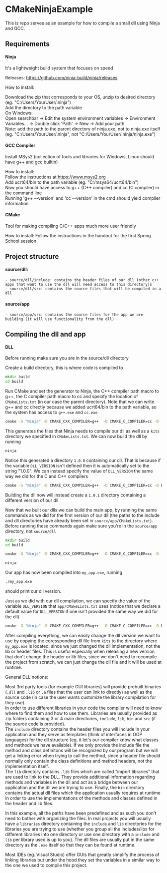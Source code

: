 # CMakeNinjaExample

This is repo serves as an example for how to compile a small dll using Ninja and GCC.

## Requirements

#### Ninja
It's a lightweight build system that focuses on speed

Releases: https://github.com/ninja-build/ninja/releases

How to install:

Download the zip that corresponds to your OS, unzip to desired directory (eg. "C:/Users/YourUser/.ninja")  
Add the directory to the path variable  
On Windows:   
Open searchbar -> Edit the system environment variables -> Environment Variables... -> Double click 'Path' -> New -> Add your path  
Note: add the path to the parent directory of ninja.exe, not to ninja.exe itself (eg. "C:/Users/YourUser/.ninja", not "C:/Users/YourUser/.ninja/ninja.exe")

#### GCC Compiler
Install MSys2 (collection of tools and libraries for Windows, Linux should have g++ and gcc builtin)  

How to install:  
Follow the instructions at https://www.msys2.org  
Add ucrt64/bin to the path variable (eg. "C:/msys64/ucrt64/bin")   
Now you should have access to g++ (C++ compiler) and cc (C compiler) in the command line  
Running 'g++ --version' and 'cc --version' in the cmd should yield compiler information  

#### CMake
Tool for making compiling C/C++ apps much more user friendly

How to install:
Follow the instructions in the handout for the first Spring School session

## Project structure

#### source/dll:
    - source/dll/include: contains the header files of our dll (other c++ apps that want to use the dll will need access to this directory)s
    - source/dll/src: contains the source files that will be compiled in a dll

#### source/app

    - source/app/src: contains the source files for the app we are building (it will use functionality from the dll)

## Compiling the dll and app

#### DLL

Before running make sure you are in the source/dll directory

Create a build directory, this is where code is compiled to
```cmd
mkdir build
cd build
```

Run CMake and set the generator to Ninja, the C++ compiler path macro to g++, the C compiler path macro to cc and specify the location of `CMakeLists.txt` (in our case the parent directory). Note that we can write g++ and cc directly because we added ucrt64/bin to the path variable, so the system has access to `g++.exe` and `cc.exe`

```cmd
cmake -G "Ninja" -D CMAKE_CXX_COMPILER=g++  -D CMAKE_C_COMPILER=cc -D ..
```

This generates the files that Ninja needs to compile our dll as well as a `kits` directory we specified in `CMakeLists.txt`. We can now build the dll by running

```cmd
ninja
```

Notice this generated a directory `1.0.0` containing our dll. That is because if the variable `DLL_VERSION` isn't defined then it is automatically set to the string "1.0.0". We can instead specify the value of `DLL_VERSION` the same way we did for the C and C+= compilers

```cmd
cmake -G "Ninja" -D CMAKE_CXX_COMPILER=g++  -D CMAKE_C_COMPILER=cc -D DLL_VERSION=1.0.1 ..
```

Building the dll now will instead create a `1.0.1` directory containing a different version of our dll

Now that we built our dlls we can build the main app, by running the same commands as we did for the first version of our dll (the paths to the include and dll directories have already been set in `source/app/CMakeLists.txt`).
Before running these commands again make sure you're in the `source/app` directory, not `source/dll`
```cmd
mkdir build
cd build
```
```cmd
cmake -G "Ninja" -D CMAKE_CXX_COMPILER=g++  -D CMAKE_C_COMPILER=cc -D ..
```
```cmd
ninja
```

Our app has now been compiled into `my_app.exe`, running
```cmd
./my_app.exe
```
should print our dll version.

Just as we did with our dll compilation, we can specify the value of the variable `DLL_VERSION` that `app/CMakeLists.txt` uses (notice that we declare a default value for `DLL_VERSION` if one isn't provided the same way we did for the dll)

```cmd
cmake -G "Ninja" -D CMAKE_CXX_COMPILER=g++  -D CMAKE_C_COMPILER=cc -D DLL_VERSION=1.0.0 ..
```

After compiling everything, we can easily change the dll version we want to use by copying the coressponding dll file from `kits` to the directory where `my_app.exe` is located, since we just changed the dll implementation, not the lib or header files. This is useful especially when releasing a new version that don't change the header or lib files, since we don't need to recompile the project from scratch, we can just change the dll file and it will be used at runtime.

General DLL notions:

Most 3rd party tools (for example GUI libraries) will provide prebuilt binaries (`.dll` and `.lib` or `.a` files that the user can link to directly) as well as the source code (in case the user wants customize the library compilation for they use).  
In order to use different libraries in your code the compiler will need to know where to find them and how to use them. Libraries are usually provided as zip folders containing 3 or 4 main directories, `include`, `lib`, `bin` and `src` (if the source code is provided).  
The `include` directory contains the header files you will include in your application and they serve as templates (think of interfaces in OOP languages) for the dll structure (eg. it let's our compiler know what classes and methods we have available). If we only provide the include file the method and class definitons will be recognized by our program but we will get a linking error when trying to call the method, since a header file should normally only contain the class definitions and method headers, not the implementation itself.  
The `lib` directory contains `.lib` files which are called "import libraries" that are used to link to the DLL. They provide additional information regarding methods and variables in the dll and act as a bridge between our application and the dll we are trying to use.
Finally, the `bin` directory contains the actual dll files which the application usually requires at runtime in order to use the implementations of the methods and classes defined in the header and lib files.

In this example, all the paths have been predefined and as such you don't need to bother with organizing the files. In real projects you will usually have a `libraries` directory containing the `include` and `lib` directories for the libraries you are trying to use (whether you group all the includes/libs for different libraries into one directory or use one directory with a `include` and `lib` per library used is up to you). The dll files are usually put in the same directory as the `.exe` itself so that they can be found at runtime.

Most IDEs (eg. Visual Studio) offer GUIs that greatly simplify the process of linking libraries but under the hood they set the variables in a similar way to the one we used to compile this project.